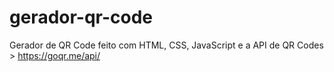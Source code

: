 # gerador-qr-code
Gerador de QR Code feito com HTML, CSS, JavaScript e a API de QR Codes > https://goqr.me/api/
